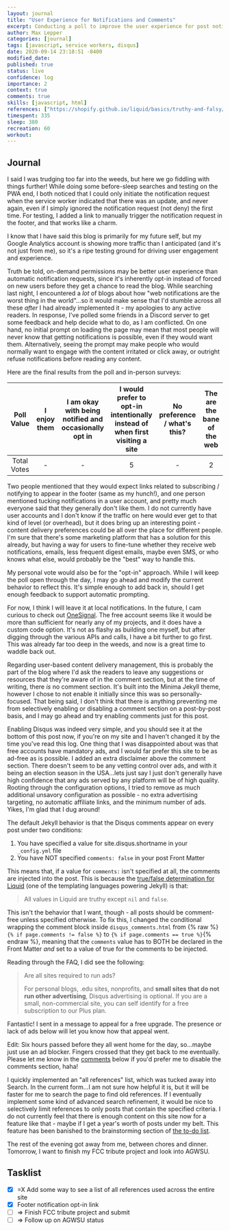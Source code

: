```yaml
---
layout: journal
title: "User Experience for Notifications and Comments"
excerpt: Conducting a poll to improve the user experience for post notifications, and exploring selectively adding Disqus to posts.
author: Max Lepper
categories: [journal]
tags: [javascript, service workers, disqus]
date: 2020-09-14 23:18:51 -0400
modified_date:
published: true
status: live
confidence: log
importance: 2
context: true
comments: true
skills: [javascript, html]
references: ["https://shopify.github.io/liquid/basics/truthy-and-falsy/","https://onesignal.com/webpush"]
timespent: 335
sleep: 380
recreation: 60
workout:
---
```


## Journal

I said I was trudging too far into the weeds, but here we go fiddling with things further! While doing some before-sleep searches and testing on the PWA end, I both noticed that I could only initiate the notification request when the service worker indicated that there was an update, and never again, even if I simply ignored the notification request (not deny) the first time. For testing, I added a link to manually trigger the notification request in the footer, and that works like a charm.

I know that I have said this blog is primarily for my future self, but my Google Analytics account is showing more traffic than I anticipated (and it's not just from me), so it's a ripe testing ground for driving user engagement and experience.

Truth be told, on-demand permissions may be better user experience than automatic notification requests, since it's inherently opt-in instead of forced on new users before they get a chance to read the blog. While searching last night, I encountered a _lot_ of blogs about how "web notifications are the worst thing in the world"...so it would make sense that I'd stumble across all these _after_ I had already implemented it - my apologies to any active readers. In response, I've polled some friends in a Discord server to get some feedback and help decide what to do, as I am conflicted. On one hand, no initial prompt on loading the page may mean that most people will never know that getting notifications is possible, even if they would want them. Alternatively, seeing the prompt may make people who would normally want to engage with the content irritated or click away, or outright refuse notifications before reading any content.

Here are the final results from the poll and in-person surveys:

| Poll Value  | I enjoy them | I am okay with being notified and occasionally opt in | I would prefer to opt-in intentionally instead of when first visiting a site | No preference / what's this? | The are the bane of the web |
| :---------: | :----------: | :---------------------------------------------------: | :--------------------------------------------------------------------------: | :--------------------------: | :-------------------------: |
| Total Votes | -            | -                                                     | 5                                                                            | -                            | 2                           |

Two people mentioned that they would expect links related to subscribing / notifying to appear in the footer (same as my hunch!), and one person mentioned tucking notifications in a user account, and pretty much everyone said that they generally don't like them. I do not currently have user accounts and I don't know if the traffic on here would ever get to that kind of level (or overhead), but it does bring up an interesting point - content delivery preferences could be all over the place for different people. I'm sure that there's some marketing platform that has a solution for this already, but having a way for users to fine-tune whether they receive web notifications, emails, less frequent digest emails, maybe even SMS, or who knows what else, would probably be the "best" way to handle this.

My personal vote would also be for the "opt-in" approach. While I will keep the poll open through the day, I may go ahead and modify the current behavior to reflect this. It's simple enough to add back in, should I get enough feedback to support automatic prompting.

For now, I think I will leave it at local notifications. In the future, I cam curious to check out [OneSignal]({{page.references[1]}}). The free account seems like it would be more than sufficient for nearly any of my projects, and it does have a custom code option. It's not as flashy as building one myself, but after digging through the various APIs and calls, I have a bit further to go first. This was already far too deep in the weeds, and now is a great time to waddle back out.

Regarding user-based content delivery management, this is probably the part of the blog where I'd ask the readers to leave any suggestions or resources that they're aware of in the comment section, but at the time of writing, there _is_ no comment section. It's built into the Minima Jekyll theme, however I chose to not enable it initially since this was so personally-focused. That being said, I don't think that there is anything preventing me from selectively enabling or disabling a comment section on a post-by-post basis, and I may go ahead and try enabling comments just for this post.

Enabling Disqus was indeed very simple, and you should see it at the bottom of this post now, if you're on my site and I haven't changed it by the time you've read this log. One thing that I was disappointed about was that free accounts have mandatory ads, and I would far prefer this site to be as ad-free as is possible. I added an extra disclaimer above the comment section. There doesn't seem to be any vetting control over ads, and with it being an election season in the USA...lets just say I just don't generally have high confidence that any ads served by any platform will be of high quality. Rooting through the configuration options, I tried to remove as much additional unsavory configuration as possible - no extra advertising targeting, no automatic affiliate links, and the minimum number of ads. Yikes, I'm glad that I dug around!

The default Jekyll behavior is that the Disqus comments appear on every post under two conditions:

1. You have specified a value for site.disqus.shortname in your `_config.yml` file
2. You have NOT specified `comments: false` in your post Front Matter

This means that, if a value for `comments:` isn't specified at all, the comments are injected into the post. This is because the [true/false determination for Liquid]({{page.references[0]}}) (one of the templating languages powering Jekyll) is that:

>All values in Liquid are truthy except `nil` and `false`.

This isn't the behavior that I want, though - all posts should be comment-free unless specified otherwise. To fix this, I changed the conditional wrapping the comment block inside `disqus_comments.html` from {% raw %}`{% if page.comments != false %}` to `{% if page.comments == true %}`{% endraw %}, meaning that the `comments` value has to BOTH be declared in the Front Matter _and_ set to a value of true for the comments to be injected.

Reading through the FAQ, I did see the following:

>Are all sites required to run ads?
>
>For personal blogs, .edu sites, nonprofits, and **small sites that do not run other advertising**, Disqus advertising is optional. If you are a small, non-commercial site, you can self identify for a free subscription to our Plus plan.

Fantastic! I sent in a message to appeal for a free upgrade. The presence or lack of ads below will let you know how that appeal went.

Edit: Six hours passed before they all went home for the day, so...maybe just use an ad blocker. Fingers crossed that they get back to me eventually. Please let me know in the [comments](#disqus_thread) below if you'd prefer me to disable the comments section, haha!

I quickly implemented an "all references" list, which was tucked away into Search. In the current form...I am not sure how helpful it is, but it will be faster for me to search the page to find old references. If I eventually implement some kind of advanced search refinement, it would be nice to selectively limit references to only posts that contain the specified criteria. I do not currently feel that there is enough content on this site now for a feature like that - maybe if I get a year's worth of posts under my belt. This feature has been banished to the brainstorming section of [the to-do list]({{site.baseurl}}/todo/#improvements).

The rest of the evening got away from me, between chores and dinner. Tomorrow, I want to finish my FCC tribute project and look into AGWSU.

## Tasklist

- [x] <span title="Task carried over from previous day">=X</span> Add some way to see a list of all references used across the entire site
- [x] Footer notification opt-in link
- [ ] <span title="Task to be added to next entry">=></span> Finish FCC tribute project and submit
- [ ] <span title="Task to be added to next entry">=></span> Follow up on AGWSU status